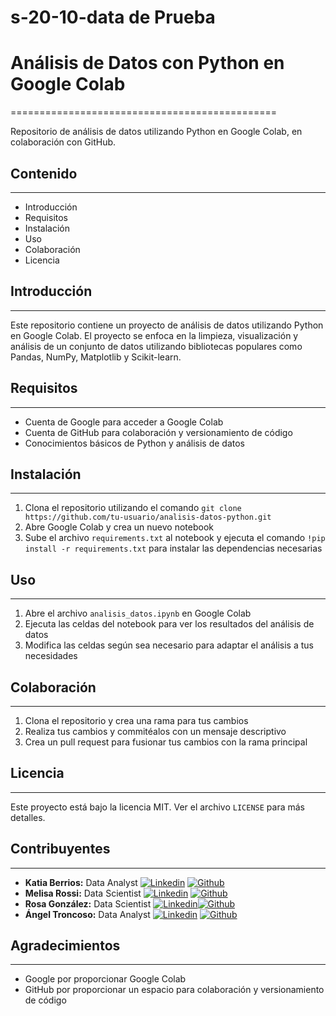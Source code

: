 # s-20-10-data de Prueba
# Análisis de Datos con Python en Google Colab
==============================================

Repositorio de análisis de datos utilizando Python en Google Colab, en colaboración con GitHub.

## Contenido
-----------

*   Introducción
*   Requisitos
*   Instalación
*   Uso
*   Colaboración
*   Licencia

## Introducción
------------

Este repositorio contiene un proyecto de análisis de datos utilizando Python en Google Colab. El proyecto se enfoca en la limpieza, visualización y análisis de un conjunto de datos utilizando bibliotecas populares como Pandas, NumPy, Matplotlib y Scikit-learn.

## Requisitos
------------

*   Cuenta de Google para acceder a Google Colab
*   Cuenta de GitHub para colaboración y versionamiento de código
*   Conocimientos básicos de Python y análisis de datos

## Instalación
------------

1.  Clona el repositorio utilizando el comando `git clone https://github.com/tu-usuario/analisis-datos-python.git`
2.  Abre Google Colab y crea un nuevo notebook
3.  Sube el archivo `requirements.txt` al notebook y ejecuta el comando `!pip install -r requirements.txt` para instalar las dependencias necesarias

## Uso
-----

1.  Abre el archivo `analisis_datos.ipynb` en Google Colab
2.  Ejecuta las celdas del notebook para ver los resultados del análisis de datos
3.  Modifica las celdas según sea necesario para adaptar el análisis a tus necesidades

## Colaboración
------------

1.  Clona el repositorio y crea una rama para tus cambios
2.  Realiza tus cambios y commitéalos con un mensaje descriptivo
3.  Crea un pull request para fusionar tus cambios con la rama principal

## Licencia
-------

Este proyecto está bajo la licencia MIT. Ver el archivo `LICENSE` para más detalles.

## Contribuyentes
--------------
- **Katia Berrios:**  Data Analyst [![`Linkedin`](https://img.shields.io/badge/LinkedIn-0077B5?logo=linkedin&logoColor=white)](https://www.linkedin.com/in/katia-berrios/) [![`Github`](https://img.shields.io/badge/GitHub-100000?logo=github&logoColor=white)](https://github.com/KtiaBM)
- **Melisa Rossi:** Data Scientist [![`Linkedin`](https://img.shields.io/badge/LinkedIn-0077B5?logo=linkedin&logoColor=white)](https://www.linkedin.com/in/melisa-rossi-lagger/) [![`Github`](https://img.shields.io/badge/GitHub-100000?logo=github&logoColor=white)](https://github.com/MelRossi)
- **Rosa González:** Data Scientist [![`Linkedin`](https://img.shields.io/badge/LinkedIn-0077B5?logo=linkedin&logoColor=white)](https://www.linkedin.com/in/rosa-isela-gonz%C3%A1lez-d%C3%ADaz/)[![`Github`](https://img.shields.io/badge/GitHub-100000?logo=github&logoColor=white)](https://github.com/Rox-0864)
- **Ángel Troncoso:** Data Analyst [![`Linkedin`](https://img.shields.io/badge/LinkedIn-0077B5?logo=linkedin&logoColor=white)](https://www.linkedin.com/in/angeltroncoso) [![`Github`](https://img.shields.io/badge/GitHub-100000?logo=github&logoColor=white)](https://github.com/AngelTroncoso)

## Agradecimientos
--------------

*   Google por proporcionar Google Colab
*   GitHub por proporcionar un espacio para colaboración y versionamiento de código
